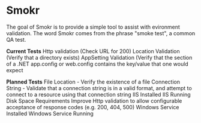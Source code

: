 Smokr
=====

The goal of Smokr is to provide a simple tool to assist with evironment validation. The word Smokr comes from the phrase "smoke test", a common QA test.

**Current Tests**
Http validation (Check URL for 200)
Location Validation (Verify that a directory exists)
AppSetting Validation (Verify that the <appSetting> section of a .NET app.config or web.config contains the key/value that one would expect

**Planned Tests**
File Location - Verify the existence of a file
Connection String - Validate that a connection string is in a valid format, and attempt to connect to a resource using that connection string
IIS Installed
IIS Running
Disk Space Requirements
Improve Http validation to allow configurable acceptance of response codes (e.g. 200, 404, 500)
Windows Service Installed
Windows Service Running

